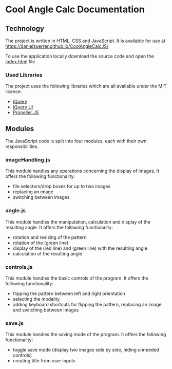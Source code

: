 # Cool Angle Calc Documentation

## Technology

The project is written in HTML, CSS and JavaScript. It is available for use at https://danielzuerrer.github.io/CoolAngleCalcJS/

To use the application locally download the source code and open the [index.html](index.html) file.

### Used Libraries

The project uses the following libraries which are all available under the MIT licence.

- [jQuery](https://jquery.org)
- [jQuery UI](https://jqueryui.com)
- [Propeller JS](http://pixelscommander.com/polygon/propeller)

## Modules

The JavaScript code is split into four modules, each with their own responsibilities.

### imageHandling.js

This module handles any operations concerning the display of images. It offers the following functionality:

- file selectors/drop boxes for up to two images
- replacing an image
- switching between images

### angle.js

This module handles the manipulation, calculation and display of the resulting angle. It offers the following functionality:

- rotation and resizing of the pattern
- rotation of the (green line)
- display of the (red line) and (green line) with the resulting angle
- calculation of the resulting angle

### controls.js

This module handles the basic controls of the program. It offers the following functionality:

- flipping the pattern between left and right orientation
- selecting the modality
- adding keyboard shortcuts for flipping the pattern, replacing an image and switching between images

### save.js

This module handles the saving mode of the program. It offers the following functionality:

- toggle save mode (display two images side by side, hiding unneeded controls)
- creating title from user inputs
